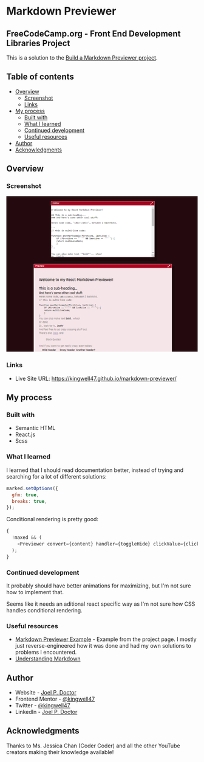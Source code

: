 # Markdown Previewer

## FreeCodeCamp.org - Front End Development Libraries Project

This is a solution to the [Build a Markdown Previewer project](https://www.freecodecamp.org/learn/front-end-development-libraries/front-end-development-libraries-projects/build-a-markdown-previewer).

## Table of contents

- [Overview](#overview)
  - [Screenshot](#screenshot)
  - [Links](#links)
- [My process](#my-process)
  - [Built with](#built-with)
  - [What I learned](#what-i-learned)
  - [Continued development](#continued-development)
  - [Useful resources](#useful-resources)
- [Author](#author)
- [Acknowledgments](#acknowledgments)

## Overview

### Screenshot

![](./Screenshot.png)

### Links

- Live Site URL: https://kingwell47.github.io/markdown-previewer/

## My process

### Built with

- Semantic HTML
- React.js
- Scss

### What I learned

I learned that I should read documentation better, instead of trying and searching for a lot of different solutions:

```js
marked.setOptions({
  gfm: true,
  breaks: true,
});
```

Conditional rendering is pretty good:

```js
{
  !maxed && (
    <Previewer convert={content} handler={toggleHide} clickValue={click} />
  );
}
```

### Continued development

It probably should have better animations for maximizing, but I'm not sure how to implement that.

Seems like it needs an aditional react specific way as I'm not sure how CSS handles conditional rendering.

### Useful resources

- [Markdown Previewer Example](https://codepen.io/freeCodeCamp/full/GrZVVO) - Example from the project page. I mostly just reverse-engineered how it was done and had my own solutions to problems I encountered.
- [Understanding Markdown](https://forum.freecodecamp.org/t/understanding-markdown/271965/3)

## Author

- Website - [Joel P. Doctor](https://joeldoctor.com/)
- Frontend Mentor - [@kingwell47](https://www.frontendmentor.io/profile/kingwell47)
- Twitter - [@kingwell47](https://www.twitter.com/kingwell47)
- LinkedIn - [Joel P. Doctor](https://www.linkedin.com/in/joel-d-05854919/)

## Acknowledgments

Thanks to Ms. Jessica Chan (Coder Coder) and all the other YouTube creators making their knowledge available!
